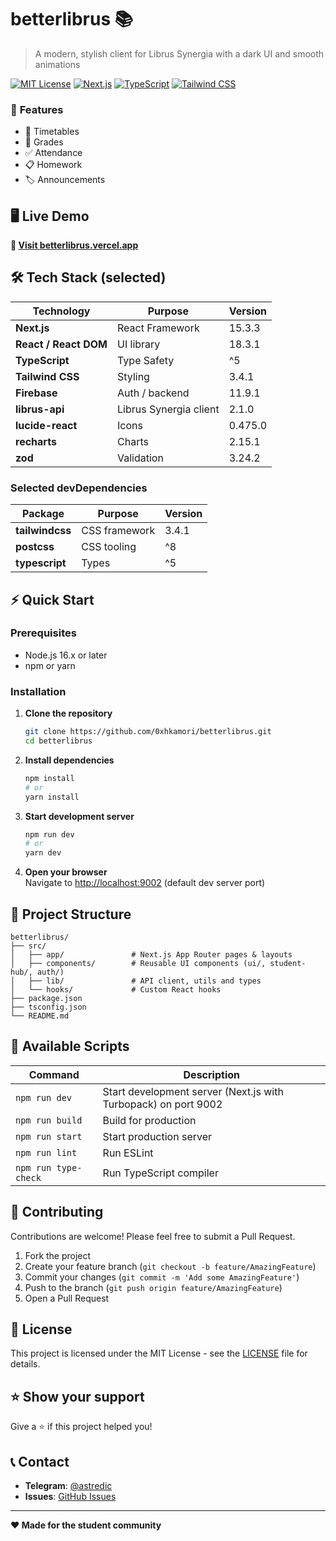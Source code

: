 # betterlibrus 📚

> A modern, stylish client for Librus Synergia with a dark UI and smooth animations

[![MIT License](https://img.shields.io/badge/License-MIT-green.svg)](https://choosealicense.com/licenses/mit/)
[![Next.js](https://img.shields.io/badge/Next.js-15.3.3-black)](https://nextjs.org/)
[![TypeScript](https://img.shields.io/badge/TypeScript-5+-blue)](https://www.typescriptlang.org/)
[![Tailwind CSS](https://img.shields.io/badge/Tailwind_CSS-3.4.1-38B2AC)](https://tailwindcss.com/)

### 🌟 **Features**
- 📅 Timetables
- 📝 Grades 
- ✅ Attendance
- 📋 Homework
- 🏷️ Announcements

## 🖥️ Live Demo

**🔗 [Visit betterlibrus.vercel.app](https://relibrus.vercel.app/)**


## 🛠️ Tech Stack (selected)

| Technology | Purpose | Version |
|------------|---------|---------|
| **Next.js** | React Framework | 15.3.3 |
| **React / React DOM** | UI library | 18.3.1 |
| **TypeScript** | Type Safety | ^5 |
| **Tailwind CSS** | Styling | 3.4.1 |
| **Firebase** | Auth / backend | 11.9.1 |
| **librus-api** | Librus Synergia client | 2.1.0 |
| **lucide-react** | Icons | 0.475.0 |
| **recharts** | Charts | 2.15.1 |
| **zod** | Validation | 3.24.2 |

### Selected devDependencies
| Package | Purpose | Version |
|---------|---------|---------|
| **tailwindcss** | CSS framework | 3.4.1 |
| **postcss** | CSS tooling | ^8 |
| **typescript** | Types | ^5 |

## ⚡ Quick Start

### Prerequisites
- Node.js 16.x or later  
- npm or yarn  

### Installation
1. **Clone the repository**
   ```bash
   git clone https://github.com/0xhkamori/betterlibrus.git
   cd betterlibrus
   ```

2. **Install dependencies**
   ```bash
   npm install
   # or
   yarn install
   ```

3. **Start development server**
   ```bash
   npm run dev
   # or
   yarn dev
   ```

4. **Open your browser**  
   Navigate to [http://localhost:9002](http://localhost:9002) (default dev server port)

## 📁 Project Structure
```
betterlibrus/
├── src/
│   ├── app/               # Next.js App Router pages & layouts
│   ├── components/        # Reusable UI components (ui/, student-hub/, auth/)
│   ├── lib/               # API client, utils and types
│   └── hooks/             # Custom React hooks
├── package.json
├── tsconfig.json
└── README.md
```

## 🚀 Available Scripts

| Command | Description |
|---------|-------------|
| `npm run dev` | Start development server (Next.js with Turbopack) on port 9002 |
| `npm run build` | Build for production |
| `npm run start` | Start production server |
| `npm run lint` | Run ESLint |
| `npm run type-check` | Run TypeScript compiler |

## 🤝 Contributing

Contributions are welcome! Please feel free to submit a Pull Request.

1. Fork the project  
2. Create your feature branch (`git checkout -b feature/AmazingFeature`)  
3. Commit your changes (`git commit -m 'Add some AmazingFeature'`)  
4. Push to the branch (`git push origin feature/AmazingFeature`)  
5. Open a Pull Request  

## 📄 License
This project is licensed under the MIT License - see the [LICENSE](LICENSE) file for details.

## ⭐ Show your support
Give a ⭐️ if this project helped you!

## 📞 Contact
- **Telegram**: [@astredic](https://astredic.t.me/)  
- **Issues**: [GitHub Issues](https://github.com/0xhkamori/betterlibrus/issues)  

---
**❤️ Made for the student community**
